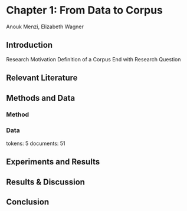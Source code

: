 # Chapter 1: From Data to Corpus
Anouk Menzi, Elizabeth Wagner
## Introduction
Research Motivation
Definition of a Corpus 
End with Research Question 
## Relevant Literature 

## Methods and Data 

### Method 

### Data
tokens: 5
documents: 51

## Experiments and Results

## Results & Discussion 

## Conclusion 

